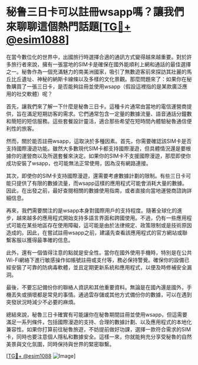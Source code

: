 # 秘鲁三日卡可以註冊wsapp嗎？讓我們來聊聊這個熱門話題[[TG💪+ @esim1088](https://t.me/s/esim1088)]

在當今數位化的世界中，出國旅行時選擇合適的通訊方式變得越來越重要。對於許多旅行者來說，擁有一張當地的SIM卡是確保在國外能順利上網和通話的最佳選擇之一。秘魯作為一個充滿魅力的南美洲國家，吸引了無數遊客前來探訪其壯麗的馬丘比丘遺址、神秘的納斯卡線條以及多樣的文化景觀。那麼問題來了：如果你在秘魯購買了一張三日卡，是否能夠註冊並使用wsapp（假設這裡指的是某款廣泛應用的社交軟體）呢？

首先，讓我們來了解一下什麼是秘魯三日卡。這種卡片通常由當地的電信運營商提供，旨在滿足短期訪客的需求。它們通常包含一定量的數據流量、語音通話分鐘數和簡短的短信服務。這些套餐設計靈活，適合那些希望在短時間內體驗秘魯通信便利性的旅客。

然而，關於能否註冊wsapp，這取決於多種因素。首先，你需要確認該SIM卡是否支持國際漫遊功能。雖然大多數現代SIM卡都支持國際漫遊，但具體情況還是要根據你的運營商以及所選套餐來決定。如果你的SIM卡不支援國際漫遊，那麼即使你成功安裝了wsapp，也可能無法正常使用，因為沒有網路連接。

其次，即使你的SIM卡支持國際漫遊，還需要考慮數據計劃的限制。有些三日卡可能只提供了有限的數據流量，而wsapp這樣的應用程式可能會消耗大量的數據。因此，在出發之前，最好查閱相關的數據使用指南，或者直接向當地運營商諮詢詳細信息。

再來，我們需要關注的是wsapp本身對國際用戶的支持程度。隨著全球化的進步，越來越多的應用程式開始支持多語言界面和跨國使用。不過，仍有一些應用程式可能在某些地區存在使用障礙，這可能是由於法律規定、政策限制或是技術原因造成的。因此，在嘗試註冊wsapp之前，建議先查看該應用程式的官方網站或聯繫客服以獲得最準確的信息。

此外，還有一個值得注意的點就是安全性。當你在國外使用手機時，特別是在公共Wi-Fi網絡下進行敏感操作如帳號註冊或支付等，務必保持警覺。確保你的設備已經安裝了可靠的防病毒軟體，並且定期更新系統和應用程式，以便及時修補安全漏洞。

最後，不要忘記備份你的聯絡人資訊和其他重要資料。無論是在國內還是國外，手機丟失或損壞都是常見的事情。通過雲存儲或其他方式備份你的數據，可以在遇到突發狀況時減少不必要的麻煩。

總結來說，秘魯三日卡確實有可能讓你在秘魯期間註冊並使用wsapp，但這需要滿足一系列條件，包括國際漫遊的支持、合理的數據計劃、以及應用程式的本地化兼容性。如果你打算前往秘魯旅遊，不妨提前做好功課，選擇一款符合需求的SIM卡，同時也要注意個人隱私和數據安全。這樣一來，你就能夠充分享受秘魯的自然美景與文化氛圍，同時保持與世界的緊密聯繫。

[[TG💪+ @esim1088](https://t.me/s/esim1088) ![Image](https://i.postimg.cc/4NQfJmqS/Snipaste-2025-05-13-00-14-12.png)]
